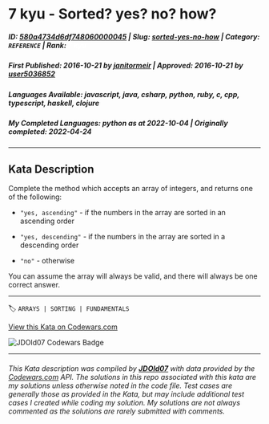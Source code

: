 # 7 kyu - Sorted? yes? no? how?

##### **ID**: [580a4734d6df748060000045](https://www.codewars.com/kata/580a4734d6df748060000045) | **Slug**: [sorted-yes-no-how](https://www.codewars.com/kata/580a4734d6df748060000045) | **Category**: `REFERENCE` | **Rank**: <span style="color:white">7 kyu</span>

##### **First Published**: 2016-10-21 ***by*** [janitormeir](https://www.codewars.com/users/janitormeir) | **Approved**: 2016-10-21 ***by*** [user5036852](https://www.codewars.com/users/user5036852)

##### **Languages Available**: javascript, java, csharp, python, ruby, c, cpp, typescript, haskell, clojure

##### **My Completed Languages**: python ***as at*** 2022-10-04 | **Originally completed**: 2022-04-24

---

## Kata Description


Complete the method which accepts an array of integers, and returns one of the following:



* `"yes, ascending"` - if the numbers in the array are sorted in an ascending order

* `"yes, descending"` - if the numbers in the array are sorted in a descending order

* `"no"` - otherwise





You can assume the array will always be valid, and there will always be one correct answer.

---


🏷 `ARRAYS | SORTING | FUNDAMENTALS`


[View this Kata on Codewars.com](https://www.codewars.com/kata/580a4734d6df748060000045)

![](https://www.codewars.com/users/jdold07/badges/large "JDOld07 Codewars Badge")

---

###### *This Kata description was compiled by [**JDOld07**](https://tpstech.dev) with data provided by the [Codewars.com](https://www.codewars.com) API.  The solutions in this repo associated with this kata are my solutions unless otherwise noted in the code file.  Test cases are generally those as provided in the Kata, but may include additional test cases I created while coding my solution.  My solutions are not always commented as the solutions are rarely submitted with comments.*
